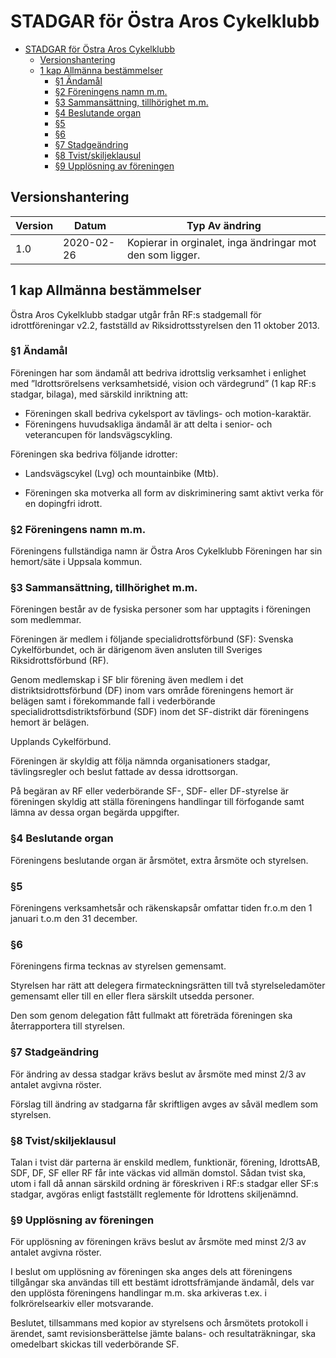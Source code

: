 # STADGAR för Östra Aros Cykelklubb

- [STADGAR för Östra Aros Cykelklubb](#stadgar-f-r--stra-aros-cykelklubb)
  * [Versionshantering](#versionshantering)
  * [1 kap Allmänna bestämmelser](#1-kap-allm-nna-best-mmelser)
    + [§1 Ändamål](#-1--ndam-l)
    + [§2 Föreningens namn m.m.](#-2-f-reningens-namn-mm)
    + [§3 Sammansättning, tillhörighet m.m.](#-3-sammans-ttning--tillh-righet-mm)
    + [§4 Beslutande organ](#-4-beslutande-organ)
    + [§5](#-5)
    + [§6](#-6)
    + [§7 Stadgeändring](#-7-stadge-ndring)
    + [§8 Tvist/skiljeklausul](#-8-tvist-skiljeklausul)
    + [§9 Upplösning av föreningen](#-9-uppl-sning-av-f-reningen)

## Versionshantering
| Version  | Datum | Typ Av ändring |
| ------------- | ------------- | ------------- |
| 1.0 | 2020-02-26 | Kopierar in orginalet, inga ändringar mot den som ligger. |

## 1 kap Allmänna bestämmelser
Östra Aros Cykelklubb stadgar utgår från RF:s stadgemall för idrottföreningar v2.2, fastställd av Riksidrottsstyrelsen den 11 oktober 2013.

### §1 Ändamål
Föreningen har som ändamål att bedriva idrottslig verksamhet i enlighet med ”Idrottsrörelsens verksamhetsidé, vision och värdegrund” (1 kap RF:s stadgar, bilaga), med särskild inriktning att: 
* Föreningen skall bedriva cykelsport av tävlings- och motion-karaktär.
* Föreningens huvudsakliga ändamål är att delta i senior- och veterancupen för landsvägscykling. 

Föreningen ska bedriva följande idrotter:
* Landsvägscykel (Lvg) och mountainbike (Mtb).

* Föreningen ska motverka all form av diskriminering samt aktivt verka för en dopingfri idrott.

### §2 Föreningens namn m.m.
Föreningens fullständiga namn är Östra Aros Cykelklubb 
Föreningen har sin hemort/säte i Uppsala kommun.

### §3 Sammansättning, tillhörighet m.m.
Föreningen består av de fysiska personer som har upptagits i föreningen som medlemmar.

Föreningen är medlem i följande specialidrottsförbund (SF):
Svenska Cykelförbundet, och är därigenom även ansluten till Sveriges Riksidrottsförbund (RF).

Genom medlemskap i SF blir förening även medlem i det distriktsidrottsförbund (DF) inom vars område föreningens hemort är belägen samt i förekommande fall i vederbörande specialidrottsdistriktsförbund (SDF) inom det SF-distrikt där föreningens hemort är belägen.

Upplands Cykelförbund.

Föreningen är skyldig att följa nämnda organisationers stadgar, tävlingsregler och beslut fattade av dessa idrottsorgan. 

På begäran av RF eller vederbörande SF-, SDF- eller DF-styrelse är föreningen skyldig att ställa föreningens handlingar till förfogande samt lämna av dessa organ begärda uppgifter.

### §4 Beslutande organ
Föreningens beslutande organ är årsmötet, extra årsmöte och styrelsen.

### §5
Föreningens verksamhetsår och räkenskapsår omfattar tiden fr.o.m den 1 januari t.o.m den 31 december.

### §6
Föreningens firma tecknas av styrelsen gemensamt.

Styrelsen har rätt att delegera firmateckningsrätten till två styrelseledamöter gemensamt eller till en eller flera särskilt utsedda personer.

Den som genom delegation fått fullmakt att företräda föreningen ska återrapportera till styrelsen.

### §7 Stadgeändring
För ändring av dessa stadgar krävs beslut av årsmöte med minst 2/3 av antalet avgivna röster.

Förslag till ändring av stadgarna får skriftligen avges av såväl medlem som styrelsen.

### §8 Tvist/skiljeklausul
Talan i tvist där parterna är enskild medlem, funktionär, förening, IdrottsAB, SDF, DF, SF eller RF får inte väckas vid allmän domstol. Sådan tvist ska, utom i fall då annan särskild ordning är föreskriven i RF:s stadgar eller SF:s stadgar, avgöras enligt fastställt reglemente för Idrottens skiljenämnd.

### §9 Upplösning av föreningen
För upplösning av föreningen krävs beslut av årsmöte med minst 2/3 av antalet avgivna röster.

I beslut om upplösning av föreningen ska anges dels att föreningens tillgångar ska användas till ett bestämt idrottsfrämjande ändamål, dels var den upplösta föreningens handlingar m.m. ska arkiveras t.ex. i folkrörelsearkiv eller motsvarande.

Beslutet, tillsammans med kopior av styrelsens och årsmötets protokoll i ärendet, samt revisionsberättelse jämte balans- och resultaträkningar, ska omedelbart skickas till vederbörande SF.